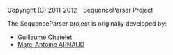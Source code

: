 Copyright (C) 2011-2012 - SequenceParser Project


The SequenceParser project is originally developed by:

- [Guillaume Chatelet](mailto:gch@mikrosimage.eu)
- [Marc-Antoine ARNAUD](mailto:mrn@mikrosimage.eu)

